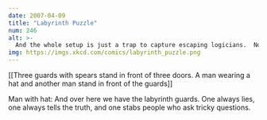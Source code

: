```yaml
---
date: 2007-04-09
title: "Labyrinth Puzzle"
num: 246
alt: >-
  And the whole setup is just a trap to capture escaping logicians.  None of the doors actually lead out.
img: https://imgs.xkcd.com/comics/labyrinth_puzzle.png
---
```

[[Three guards with spears stand in front of three doors.  A man wearing a hat and another man stand in front of the guards]]

Man with hat: And over here we have the labyrinth guards.  One always lies, one always tells the truth, and one stabs people who ask tricky questions.

